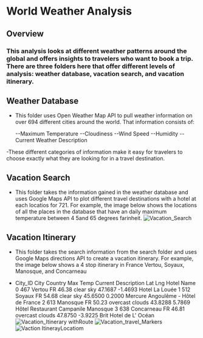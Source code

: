 # World Weather Analysis

## Overview

### This analysis looks at different weather patterns around the global and offers insights to travelers who want to book a trip. There are three folders here that offer different levels of analysis: weather database, vacation search, and vacation itinerary.

## Weather Database
  - This folder uses Open Weather Map API to pull weather information on over 694 different cities around the world. That information consists of:
    
    --Maximum Temperature
    --Cloudiness
    --Wind Speed
    --Humidity
    --Current Weather Description

-These different categories of information make it easy for travelers to choose exactly what they are looking for in a travel destination.

## Vacation Search
  - This folder takes the information gained in the weather database and uses Google Maps API to plot different travel destinations with a hotel at each locatios for 721. For example, the image below shows the locations of all the places in the database that have an daily maximum temperature between 4 5and 65 degrees farinheit.
![Vacation_Search](https://user-images.githubusercontent.com/99519095/166861460-e38a20b3-42fc-417a-847a-9b9c430fadaf.png)

## Vacation Itinerary
  - This folder takes the search information from the search folder and uses Google Maps directions API to create a vacation itinerary. For example, the image below shows a 4 stop itinerary in France Vertou, Soyaux, Manosque, and Concarneau

  - City_ID	City	Country	Max Temp	Current Description	Lat	Lng	Hotel Name
0	467	Vertou	FR	46.38	clear sky	47.1687	-1.4693	Hotel La Louée
1	512	Soyaux	FR	54.68	clear sky	45.6500	0.2000	Mercure Angoulême - Hôtel de France
2	613	Manosque	FR	50.23	overcast clouds	43.8288	5.7869	Hôtel Restaurant Campanile Manosque
3	638	Concarneau	FR	46.81	overcast clouds	47.8750	-3.9225	Brit Hotel de L' Océan
 ![Vacation_Itinerary withRoute](https://user-images.githubusercontent.com/99519095/167238899-6b754462-07bb-4cfd-a7eb-b92bd21b7ff1.png)
![Vacation_travel_Markers](https://user-images.githubusercontent.com/99519095/167238901-614ec41b-55c4-4e3e-811b-20fb240ffb93.png)
![Vaction ItinerayLocatiom](https://user-images.githubusercontent.com/99519095/167238903-a3428b64-9fff-40f5-b610-a231cf20766b.png)

